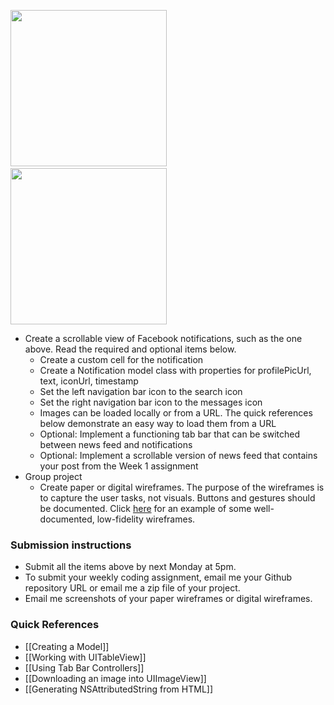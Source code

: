 <img src="http://i.imgur.com/7IuFoEul.png" width="250"/>&nbsp;&nbsp;<img src="http://i.imgur.com/N8PfLlf.png" width="250"/>

- Create a scrollable view of Facebook notifications, such as the one above. Read the required and optional items below.
  - Create a custom cell for the notification 
  - Create a Notification model class with properties for profilePicUrl, text, iconUrl, timestamp
  - Set the left navigation bar icon to the search icon
  - Set the right navigation bar icon to the messages icon
  - Images can be loaded locally or from a URL. The quick references below demonstrate an easy way to load them from a URL
  - Optional: Implement a functioning tab bar that can be switched between news feed and notifications
  - Optional: Implement a scrollable version of news feed that contains your post from the Week 1 assignment
- Group project
  - Create paper or digital wireframes. The purpose of the wireframes is to capture the user tasks, not visuals. Buttons and gestures should be documented. Click [here](http://i.imgur.com/kfWh6Lv.jpg) for an example of some well-documented, low-fidelity wireframes.

### Submission instructions

- Submit all the items above by next Monday at 5pm.
- To submit your weekly coding assignment, email me your Github repository URL or email me a zip file of your project.
- Email me screenshots of your paper wireframes or digital wireframes.

### Quick References

- [[Creating a Model]]
- [[Working with UITableView]]
- [[Using Tab Bar Controllers]]
- [[Downloading an image into UIImageView]]
- [[Generating NSAttributedString from HTML]]